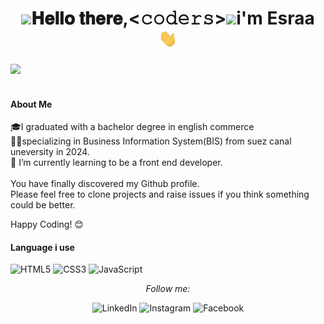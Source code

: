 
 
 <div align="center" width="50">
 
# <img src="https://user-images.githubusercontent.com/74038190/213844263-a8897a51-32f4-4b3b-b5c2-e1528b89f6f3.png" width="50px"/>𝐇𝐞𝐥𝐥𝐨 𝐭𝐡𝐞𝐫𝐞,<𝚌𝚘𝚍𝚎𝚛𝚜><img src="https://user-images.githubusercontent.com/74038190/213844263-a8897a51-32f4-4b3b-b5c2-e1528b89f6f3.png" width="50px" />i'm Esraa <img src="https://github.com/ABSphreak/ABSphreak/blob/master/gifs/Hi.gif" width="30px"></h2>
 </div>
 
 <img src="https://github.com/Anmol-Baranwal/Cool-GIFs-For-GitHub/assets/74038190/ad50585b-2e08-4f45-9836-9bb6d67e2a86" width="500" style="text-align:center">
<br><br>
 
 <div>
    <h4> About Me</h4>
     🎓I graduated with a bachelor degree in english commerce <br> 👨‍💻specializing in Business Information System(BIS) from suez canal uneversity in 2024.
     <br>
   🌱 I’m currently learning to be a front end developer.

 </div>
 
 <br />
 You have finally discovered my Github profile. <br>
 Please feel free to clone projects and raise issues if you think something could be better.
 
 Happy Coding! 😊
 #### Language i use
 ![HTML5](https://img.shields.io/badge/-HTML5-%23E44D27?style=flat-square&logo=html5&logoColor=ffffff)
 ![CSS3](https://img.shields.io/badge/-CSS3-%231572B6?style=flat-square&logo=css3)
 ![JavaScript](https://img.shields.io/badge/-JavaScript-%23F7DF1C?style=flat-square&logo=javascript&logoColor=000000&labelColor=%23F7DF1C&color=%23FFCE5A)
 
 <div align="center">
 <i>Follow me:</i><br>
 
<img src="https://img.shields.io/badge/LinkedIn-%230077B5.svg?&style=flat-square&logo=linkedin&logoColor=white" alt="LinkedIn"></a>
<img src="https://img.shields.io/badge/Instagram-%23E4405F.svg?&style=flat-square&logo=instagram&logoColor=white" alt="Instagram"></a>
<img src="https://img.shields.io/badge/Facebook-%231877F2.svg?&style=flat-square&logo=facebook&logoColor=white" alt="Facebook"></a>
 
 </div>
 
